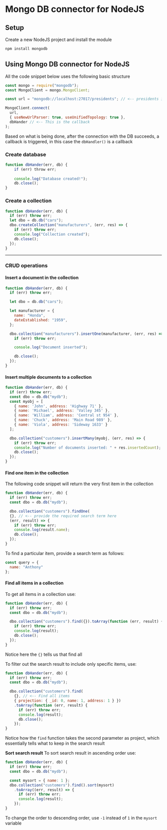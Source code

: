 # Mongo DB connector for NodeJS

## Setup

Create a new NodeJS project and install the module

```powershell
npm install mongodb
```

## Using Mongo DB connector for NodeJS
All the code snippet below uses the following basic structure
```js
const mongo = require("mongodb");
const MongoClient = mongo.MongoClient;

const url = "mongodb://localhost:27017/presidents"; // <-- presidents is the name of the DB

MongoClient.connect(
  url,
  { useNewUrlParser: true, useUnifiedTopology: true },
  dbHander // <-- This is the callback
);
```

Based on what is being done, after the connection with the DB succeeds, a callback is triggered, in this case the `dbHandler()` is a callback

### Create database

```js
function dbHander(err, db) {
    if (err) throw err;  
    
    console.log("Database created!");  
    db.close();
}

```

### Create a collection
```js
function dbHander(err, db) {
  if (err) throw err;
  let dbo = db.db("cars");
  dbo.createCollection("manufacturers", (err, res) => {
    if (err) throw err;
    console.log("Collection created");
    db.close();
  });
}
```
---

### CRUD operations

#### Insert a document in the collection

```js
function dbHander(err, db) {
  if (err) throw err;

  let dbo = db.db("cars");

  let manufacturer = {
    name: "Honda",
    dateEstablished: "1959",
  };

  dbo.collection("manufacturers").insertOne(manufacturer, (err, res) => {
    if (err) throw err;

    console.log("Document inserted");

    db.close();
  });
}
```

#### Insert multiple documents to a collection

```js
function dbHander(err, db) {
  if (err) throw err;
  const dbo = db.db("mydb");
  const myobj = [
    { name: 'John', address: 'Highway 71' },
    { name: 'Michael', address: 'Valley 345' },
    { name: 'William', address: 'Central st 954' },
    { name: 'Chuck', address: 'Main Road 989' },
    { name: 'Viola', address: 'Sideway 1633' }
  ];

  dbo.collection("customers").insertMany(myobj, (err, res) => {
    if (err) throw err;
    console.log("Number of documents inserted: " + res.insertedCount);
    db.close();
  });
}
```

#### Find one item in the collection
The following code snippet will return the very first item in the collection
```js
function dbHander(err, db) {
  if (err) throw err;
  const dbo = db.db("mydb");

  dbo.collection("customers").findOne(
  {}, // <-- provide the required search term here 
  (err, result) => {
    if (err) throw err;
    console.log(result.name);
    db.close();
  });
}
```

To find a particular item, provide a search term as follows:
```js
const query = {
  name: "Anthony"
};
```

#### Find all items in a collection

To get all items in a collection use:
```js
function dbHander(err, db) {
  if (err) throw err;
  const dbo = db.db("mydb");

  dbo.collection("customers").find({}).toArray(function (err, result) {
    if (err) throw err;
    console.log(result);
    db.close();
  });
}
```

Notice here the `{}` tells us that find all

To filter out the search result to include only specific items, use:
```js
function dbHander(err, db) {
  if (err) throw err;
  const dbo = db.db("mydb");

  dbo.collection("customers").find(
    {}, // <-- Find all items
    { projection: { _id: 0, name: 1, address: 1 } })
    .toArray(function (err, result) {
      if (err) throw err;
      console.log(result);
      db.close();
    });
}
```

Notice how the `find` function takes the second parameter as project, which essentially tells what to keep in the search result

**Sort search result**
To sort search result in ascending order use:
```js
function dbHander(err, db) {
  if (err) throw err;
  const dbo = db.db("mydb");

  const mysort = { name: 1 };
  dbo.collection("customers").find().sort(mysort)
    .toArray((err, result) => {
      if (err) throw err;
      console.log(result);
    });
}
```

To change the order to descending order, use `-1` instead of `1` in the `mysort` variable
